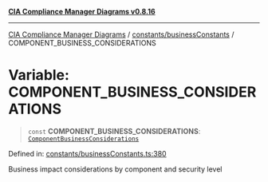 [**CIA Compliance Manager Diagrams v0.8.16**](../../../README.md)

***

[CIA Compliance Manager Diagrams](../../../modules.md) / [constants/businessConstants](../README.md) / COMPONENT\_BUSINESS\_CONSIDERATIONS

# Variable: COMPONENT\_BUSINESS\_CONSIDERATIONS

> `const` **COMPONENT\_BUSINESS\_CONSIDERATIONS**: [`ComponentBusinessConsiderations`](../../../types/businessImpact/interfaces/ComponentBusinessConsiderations.md)

Defined in: [constants/businessConstants.ts:380](https://github.com/Hack23/cia-compliance-manager/blob/96f4020424aba8c55d4fe94eddf596babc070968/src/constants/businessConstants.ts#L380)

Business impact considerations by component and security level
